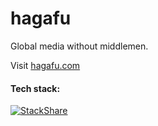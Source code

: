 # hagafu

Global media without middlemen.

Visit [hagafu.com](https://hagafu.virteal.net/)

#### Tech stack:

[![StackShare](http://img.shields.io/badge/tech-stack-0690fa.svg?style=flat)](http://stackshare.io/hagafu/hagafu)
